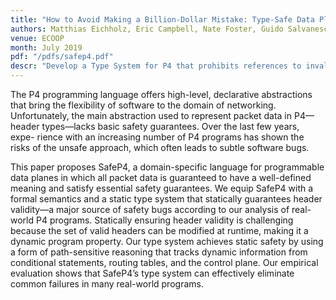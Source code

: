 ```yaml
---
title: "How to Avoid Making a Billion-Dollar Mistake: Type-Safe Data Plane Programming with SafeP4"
authors: Matthias Eichholz, Eric Campbell, Nate Foster, Guido Salvaneschi, Mira Mezini
venue: ECOOP
month: July 2019 
pdf: "/pdfs/safep4.pdf"
descr: "Develop a Type System for P4 that prohibits references to invalid headers. Surveys open source programs to identify real-world bugs that our type system prevents"
--- 
```


The P4 programming language offers high-level, declarative
abstractions that bring the flexibility of software to the domain of
networking. Unfortunately, the main abstraction used to represent
packet data in P4—header types—lacks basic safety guarantees. Over the
last few years, expe- rience with an increasing number of P4 programs
has shown the risks of the unsafe approach, which often leads to
subtle software bugs.

This paper proposes SafeP4, a domain-specific language for
programmable data planes in which all packet data is guaranteed to
have a well-defined meaning and satisfy essential safety
guarantees. We equip SafeP4 with a formal semantics and a static type
system that statically guarantees header validity—a major source of
safety bugs according to our analysis of real-world P4
programs. Statically ensuring header validity is challenging because
the set of valid headers can be modified at runtime, making it a
dynamic program property. Our type system achieves static safety by
using a form of path-sensitive reasoning that tracks dynamic
information from conditional statements, routing tables, and the
control plane. Our empirical evaluation shows that SafeP4’s type
system can effectively eliminate common failures in many real-world
programs.
